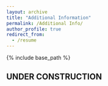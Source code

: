 ```yaml
---
layout: archive
title: "Additional Information"
permalink: /Additional Info/
author_profile: true
redirect_from:
  - /resume
---
```


{% include base_path %}

## UNDER CONSTRUCTION

